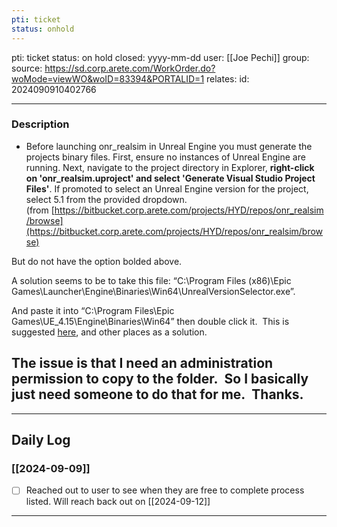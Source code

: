 ```yaml
---
pti: ticket
status: onhold
---
```

pti: ticket 
status: on hold
closed: yyyy-mm-dd
user: [[Joe Pechi]]
group: 
source: https://sd.corp.arete.com/WorkOrder.do?woMode=viewWO&woID=83394&PORTALID=1
relates: 
id: 2024090910402766

---
### Description
- Before launching onr_realsim in Unreal Engine you must generate the projects binary files. First, ensure no instances of Unreal Engine are running. Next, navigate to the project directory in Explorer, **right-click on 'onr_realsim.uproject' and select 'Generate Visual Studio Project Files'**. If promoted to select an Unreal Engine version for the project, select 5.1 from the provided dropdown. (from [https://bitbucket.corp.arete.com/projects/HYD/repos/onr_realsim/browse](https://bitbucket.corp.arete.com/projects/HYD/repos/onr_realsim/browse)  

  

But do not have the option bolded above.   

  

A solution seems to be to take this file: “C:\Program Files (x86)\Epic Games\Launcher\Engine\Binaries\Win64\UnrealVersionSelector.exe”.  

And paste it into “C:\Program Files\Epic Games\UE_4.15\Engine\Binaries\Win64” then double click it.  This is suggested [here](https://stackoverflow.com/questions/65462866/cannot-find-options-to-generate-visual-studio-project-files), and other places as a solution.    

  

The issue is that I need an administration permission to copy to the folder.  So I basically just need someone to do that for me.  Thanks.
-

---
## Daily Log
### [[2024-09-09]]
- [ ] Reached out to user to see when they are free to complete process listed. Will reach back out on [[2024-09-12]]
---




